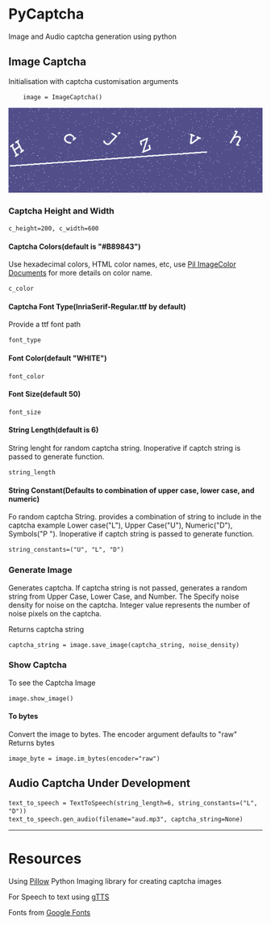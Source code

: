 # PyCaptcha
Image and Audio captcha generation using python

## Image Captcha
Initialisation with captcha customisation arguments
```
    image = ImageCaptcha()
```
![Captcha Image Sample](Images/Captcha.png)

### Captcha Height and Width
    c_height=200, c_width=600

#### Captcha Colors(default is "#B89843")  
Use hexadecimal colors, HTML color names, etc, use [Pil
 ImageColor
 Documents](https://pillow.readthedocs.io/en/3.1.x/reference/ImageColor.html
 ) for more details on color name.
    
    c_color

#### Captcha Font Type(InriaSerif-Regular.ttf by default)
Provide a ttf font path
    
    font_type
    
#### Font Color(default "WHITE")
    font_color

#### Font Size(default 50)
    font_size

#### String Length(default is 6)
String lenght for random captcha string. Inoperative if captch string is
 passed to generate function.
    
    string_length
    
#### String Constant(Defaults to combination of upper case, lower case, and numeric)
Fo random captcha String. provides a combination of string to include in the
 captcha example Lower case("L"), Upper Case("U"), Numeric("D"), Symbols("P
 "). Inoperative if captch string is passed to generate function.

    string_constants=("U", "L", "D")

### Generate Image
Generates captcha. If captcha string is not passed, generates a random string from Upper Case, Lower Case, and Number. The 
Specify noise density for noise on the captcha. Integer value represents the
 number of noise pixels on the captcha.
  
Returns captcha string

    captcha_string = image.save_image(captcha_string, noise_density)

### Show Captcha 
To see the Captcha Image

    image.show_image()

#### To bytes
Convert the image to bytes. The encoder argument defaults to "raw"
Returns bytes

    image_byte = image.im_bytes(encoder="raw")
    
## Audio Captcha Under Development
    text_to_speech = TextToSpeech(string_length=6, string_constants=("L", "D"))
    text_to_speech.gen_audio(filename="aud.mp3", captcha_string=None)
    
---

# Resources
Using [Pillow](https://pillow.readthedocs.io/en/stable/) Python Imaging library for
 creating captcha images

For Speech to text using [gTTS](https://gtts.readthedocs.io/)

Fonts from [Google Fonts](https://fonts.google.com/)